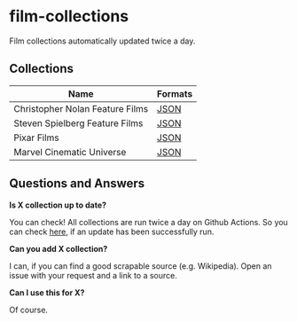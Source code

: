 # film-collections
Film collections automatically updated twice a day.

## Collections
| Name | Formats |
|---|---|
| Christopher Nolan Feature Films | [JSON](https://film-collections.simse.io/christopher-nolan-feature-films.json) |
| Steven Spielberg Feature Films | [JSON](https://film-collections.simse.io/steven-spielberg-feature-films.json) |
| Pixar Films | [JSON](https://film-collections.simse.io/pixar-films.json) |
| Marvel Cinematic Universe | [JSON](https://film-collections.simse.io/marvel-cinematic-universe.json) |

## Questions and Answers
**Is X collection up to date?**

You can check! All collections are run twice a day on Github Actions. So you can check [here](https://github.com/simse/film-collections/actions/workflows/run-everything.yaml), if an update has been successfully run.

**Can you add X collection?**

I can, if you can find a good scrapable source (e.g. Wikipedia). Open an issue with your request and a link to a source.

**Can I use this for X?**

Of course.